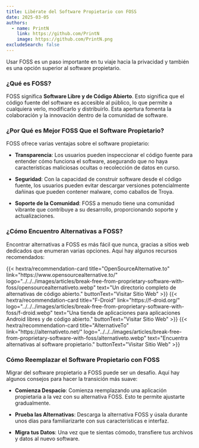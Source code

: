 ```yaml
---
title: Libérate del Software Propietario con FOSS
date: 2025-03-05
authors:
  - name: PrintN
    link: https://github.com/PrintN
    image: https://github.com/PrintN.png
excludeSearch: false
---
```

Usar FOSS es un paso importante en tu viaje hacia la privacidad y también es una opción superior al software propietario.

### ¿Qué es FOSS?
FOSS significa **Software Libre y de Código Abierto**. Esto significa que el código fuente del software es accesible al público, lo que permite a cualquiera verlo, modificarlo y distribuirlo. Esta apertura fomenta la colaboración y la innovación dentro de la comunidad de software.

### ¿Por Qué es Mejor FOSS Que el Software Propietario?
FOSS ofrece varias ventajas sobre el software propietario:
- **Transparencia**: Los usuarios pueden inspeccionar el código fuente para entender cómo funciona el software, asegurando que no haya características maliciosas ocultas o recolección de datos en curso.
  
- **Seguridad**: Con la capacidad de construir software desde el código fuente, los usuarios pueden evitar descargar versiones potencialmente dañinas que pueden contener malware, como caballos de Troya.
  
- **Soporte de la Comunidad**: FOSS a menudo tiene una comunidad vibrante que contribuye a su desarrollo, proporcionando soporte y actualizaciones.

### ¿Cómo Encuentro Alternativas a FOSS?
Encontrar alternativas a FOSS es más fácil que nunca, gracias a sitios web dedicados que enumeran varias opciones. Aquí hay algunos recursos recomendados:
<div class="recommendations">
  <div class="grid">
    {{< hextra/recommendation-card title="OpenSourceAlternative.to" link="https://www.opensourcealternative.to/" logo="../../../images/articles/break-free-from-proprietary-software-with-foss/opensourcealternativeto.webp" text="Un directorio completo de alternativas de código abierto." buttonText="Visitar Sitio Web" >}}
    {{< hextra/recommendation-card title="F-Droid" link="https://f-droid.org/" logo="../../../images/articles/break-free-from-proprietary-software-with-foss/f-droid.webp" text="Una tienda de aplicaciones para aplicaciones Android libres y de código abierto." buttonText="Visitar Sitio Web" >}}
    {{< hextra/recommendation-card title="AlternativeTo" link="https://alternativeto.net/" logo="../../../images/articles/break-free-from-proprietary-software-with-foss/alternativeto.webp" text="Encuentra alternativas al software propietario." buttonText="Visitar Sitio Web" >}}
  </div>
</div>

### Cómo Reemplazar el Software Propietario con FOSS
Migrar del software propietario a FOSS puede ser un desafío. Aquí hay algunos consejos para hacer la transición más suave:
- **Comienza Despacio**: Comienza reemplazando una aplicación propietaria a la vez con su alternativa FOSS. Esto te permite ajustarte gradualmente.
  
- **Prueba las Alternativas**: Descarga la alternativa FOSS y úsala durante unos días para familiarizarte con sus características e interfaz.
  
- **Migra tus Datos**: Una vez que te sientas cómodo, transfiere tus archivos y datos al nuevo software.